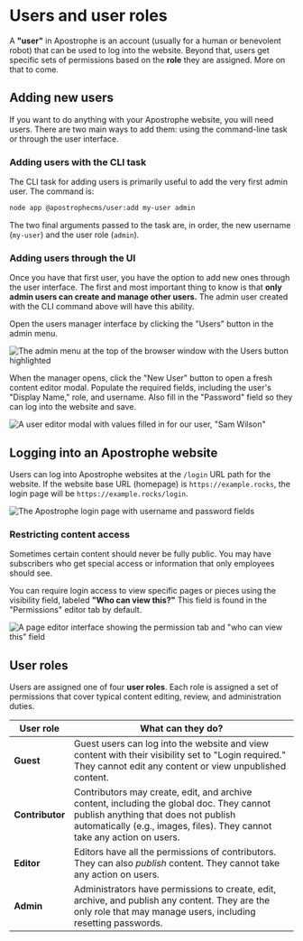# Users and user roles

A **"user"** in Apostrophe is an account (usually for a human or benevolent robot) that can be used to log into the website. Beyond that, users get specific sets of permissions based on the **role** they are assigned. More on that to come.

## Adding new users

If you want to do anything with your Apostrophe website, you will need users. There are two main ways to add them: using the command-line task or through the user interface.

### Adding users with the CLI task

The CLI task for adding users is primarily useful to add the very first admin user. The command is:

```bash
node app @apostrophecms/user:add my-user admin
```

The two final arguments passed to the task are, in order, the new username (`my-user`) and the user role (`admin`).

### Adding users through the UI

Once you have that first user, you have the option to add new ones through the user interface. The first and most important thing to know is that **only admin users can create and manage other users.** The admin user created with the CLI command above will have this ability.

Open the users manager interface by clicking the "Users" button in the admin menu.

![The admin menu at the top of the browser window with the Users button highlighted](/images/users-admin-bar.png)

When the manager opens, click the "New User" button to open a fresh content editor modal. Populate the required fields, including the user's "Display Name," role, and username. Also fill in the "Password" field so they can log into the website and save.

![A user editor modal with values filled in for our user, "Sam Wilson"](/images/users-editor.png)

## Logging into an Apostrophe website

Users can log into Apostrophe websites at the `/login` URL path for the website. If the website base URL (homepage) is `https://example.rocks`, the login page will be `https://example.rocks/login`.

![The Apostrophe login page with username and password fields](/images/users-login.png)

### Restricting content access

Sometimes certain content should never be fully public. You may have subscribers who get special access or information that only employees should see.

You can require login access to view specific pages or pieces using the visibility field, labeled **"Who can view this?"** This field is found in the "Permissions" editor tab by default.

![A page editor interface showing the permission tab and "who can view this" field](/images/users-visibility.png)

## User roles

Users are assigned one of four **user roles**. Each role is assigned a set of permissions that cover typical content editing, review, and administration duties.

| User role | What can they do? |
| --------- | ----------------- |
| **Guest** | Guest users can log into the website and view content with their visibility set to "Login required." They cannot edit any content or view unpublished content. |
| **Contributor** | Contributors may create, edit, and archive content, including the global doc. They cannot publish anything that does not publish automatically (e.g., images, files). They cannot take any action on users. |
| **Editor** | Editors have all the permissions of contributors. They can also *publish* content. They cannot take any action on users. |
| **Admin** | Administrators have permissions to create, edit, archive, and publish any content. They are the only role that may manage users, including resetting passwords. |
